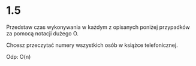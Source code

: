 # 1.5

Przedstaw czas wykonywania w każdym z opisanych poniżej przypadków za
pomocą notacji dużego O.

Chcesz przeczytać numery wszystkich osób w książce telefonicznej.

Odp: O(n)
